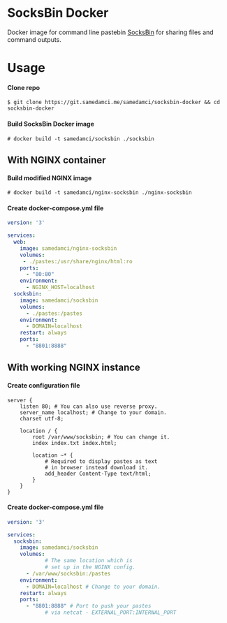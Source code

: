 # SocksBin Docker

Docker image for command line pastebin [SocksBin](https://github.com/MagnumDingusEdu/SocksBin) for sharing files and command outputs.

# Usage

#### Clone repo
```
$ git clone https://git.samedamci.me/samedamci/socksbin-docker && cd socksbin-docker
```
#### Build SocksBin Docker image
```
# docker build -t samedamci/socksbin ./socksbin
```
## With NGINX container

#### Build modified NGINX image
```
# docker build -t samedamci/nginx-socksbin ./nginx-socksbin
```
#### Create docker-compose.yml file
```yaml
version: '3'

services:
  web:
    image: samedamci/nginx-socksbin
    volumes:
     - ./pastes:/usr/share/nginx/html:ro
    ports:
      - "80:80"
    environment:
      - NGINX_HOST=localhost
  socksbin:
    image: samedamci/socksbin
    volumes:
      - ./pastes:/pastes
    environment:
      - DOMAIN=localhost
    restart: always
    ports:
      - "8801:8888"
```
## With working NGINX instance

#### Create configuration file
```config
server {
	listen 80; # You can also use reverse proxy.
	server_name localhost; # Change to your domain.
	charset utf-8;

	location / {
		root /var/www/socksbin; # You can change it.
		index index.txt index.html;

		location ~* {
			# Required to display pastes as text
			# in browser instead download it.
			add_header Content-Type text/html;
		}
	}
}
```
#### Create docker-compose.yml file
```yaml
version: '3'

services:
  socksbin:
    image: samedamci/socksbin
    volumes:
			# The same location which is
			# set up in the NGINX config.
      - /var/www/socksbin:/pastes
    environment:
      - DOMAIN=localhost # Change to your domain.
    restart: always
    ports:
      - "8801:8888" # Port to push your pastes
			# via netcat - EXTERNAL_PORT:INTERNAL_PORT
```
